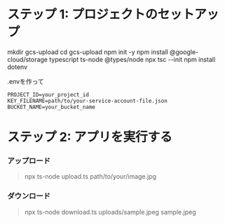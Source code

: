 # ステップ 1: プロジェクトのセットアップ
mkdir gcs-upload
cd gcs-upload
npm init -y
npm install @google-cloud/storage typescript ts-node @types/node
npx tsc --init
npm install dotenv


.envを作って
```
PROJECT_ID=your_project_id
KEY_FILENAME=path/to/your-service-account-file.json
BUCKET_NAME=your_bucket_name

```

# ステップ 2: アプリを実行する
### アップロード
> npx ts-node upload.ts path/to/your/image.jpg

### ダウンロード
> npx ts-node download.ts uploads/sample.jpeg sample.jpeg